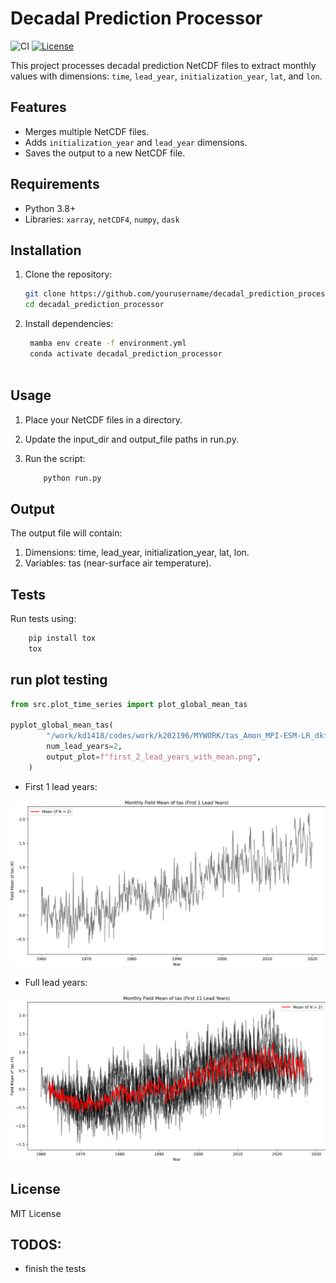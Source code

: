# Decadal Prediction Processor
![CI](https://github.com/bijanf/decadal_prediction_processor/actions/workflows/ci.yml/badge.svg)
[![License](https://img.shields.io/badge/License-BSD-purple.svg)](LICENSE)

This project processes decadal prediction NetCDF files to extract monthly values with dimensions: `time`, `lead_year`, `initialization_year`, `lat`, and `lon`.

## **Features**
- Merges multiple NetCDF files.
- Adds `initialization_year` and `lead_year` dimensions.
- Saves the output to a new NetCDF file.

## **Requirements**
- Python 3.8+
- Libraries: `xarray`, `netCDF4`, `numpy`, `dask`

## **Installation**
1. Clone the repository:
   ```bash
   git clone https://github.com/yourusername/decadal_prediction_processor.git
   cd decadal_prediction_processor
   ```

2. Install dependencies:
    ```bash
     mamba env create -f environment.yml
     conda activate decadal_prediction_processor
     
    ```

## Usage 

1. Place your NetCDF files in a directory.

2. Update the input_dir and output_file paths in run.py.

3. Run the script:

    ```bash 
        python run.py
    ```
## Output

The output file will contain:

1. Dimensions: time, lead_year, initialization_year, lat, lon.
2. Variables: tas (near-surface air temperature).

## Tests
Run tests using:
```bash 
    pip install tox
    tox 
```
## run plot testing 
```python
from src.plot_time_series import plot_global_mean_tas

pyplot_global_mean_tas(
        "/work/kd1418/codes/work/k202196/MYWORK/tas_Amon_MPI-ESM-LR_dkfen41979-2021_r26i2p1.nc",
        num_lead_years=2,
        output_plot=f"first_2_lead_years_with_mean.png",
    )

```
- First 1 lead years: 

![image](first_1_lead_years_with_mean.png)

- Full lead years: 

![image](first_11_lead_years_with_mean.png)
## License 

MIT License 
## TODOS: 
- finish the tests
